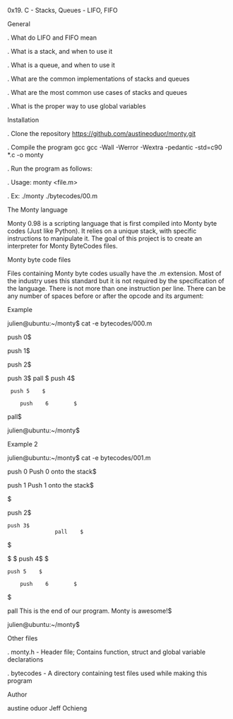 
0x19. C - Stacks, Queues - LIFO, FIFO

 General

. What do LIFO and FIFO mean

. What is a stack, and when to use it

. What is a queue, and when to use it

. What are the common implementations of stacks and queues

. What are the most common use cases of stacks and queues

. What is the proper way to use global variables

 Installation

. Clone the repository https://github.com/austineoduor/monty.git

. Compile the program gcc gcc -Wall -Werror -Wextra -pedantic -std=c90 *.c -o monty

. Run the program as follows:

. Usage: monty <file.m>

. Ex: ./monty ./bytecodes/00.m

The Monty language

Monty 0.98 is a scripting language that is first compiled into Monty byte codes (Just like Python). It relies on a unique stack, with specific instructions to manipulate it. The goal of this project is to create an interpreter for Monty ByteCodes files.

Monty byte code files

Files containing Monty byte codes usually have the .m extension. Most of the industry uses this standard but it is not required by the specification of the language. There is not more than one instruction per line. There can be any number of spaces before or after the opcode and its argument:

Example

julien@ubuntu:~/monty$ cat -e bytecodes/000.m

push 0$

push 1$

push 2$

push 3$
                   pall    $
push 4$

     push 5    $

        push    6        $
pall$

julien@ubuntu:~/monty$


Example 2

julien@ubuntu:~/monty$ cat -e bytecodes/001.m

push 0 Push 0 onto the stack$

push 1 Push 1 onto the stack$

$

push 2$

    push 3$
                   pall    $
$

$
                           $
push 4$
$

    push 5    $

        push    6        $
$

pall This is the end of our program. Monty is awesome!$

julien@ubuntu:~/monty$


Other files

. monty.h - Header file; Contains function, struct and global variable declarations

. bytecodes - A directory containing test files used while making this program

 Author

austine oduor
Jeff Ochieng


